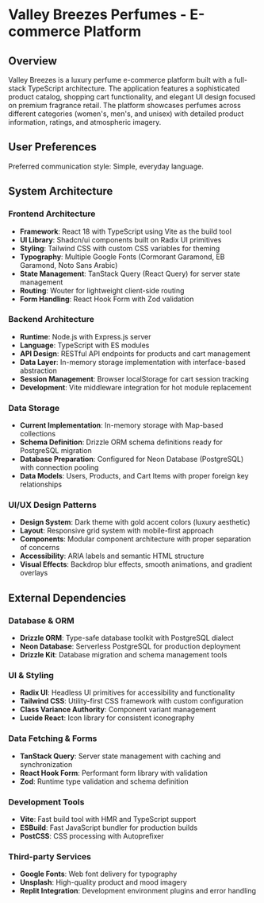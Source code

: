 # Valley Breezes Perfumes - E-commerce Platform

## Overview

Valley Breezes is a luxury perfume e-commerce platform built with a full-stack TypeScript architecture. The application features a sophisticated product catalog, shopping cart functionality, and elegant UI design focused on premium fragrance retail. The platform showcases perfumes across different categories (women's, men's, and unisex) with detailed product information, ratings, and atmospheric imagery.

## User Preferences

Preferred communication style: Simple, everyday language.

## System Architecture

### Frontend Architecture
- **Framework**: React 18 with TypeScript using Vite as the build tool
- **UI Library**: Shadcn/ui components built on Radix UI primitives
- **Styling**: Tailwind CSS with custom CSS variables for theming
- **Typography**: Multiple Google Fonts (Cormorant Garamond, EB Garamond, Noto Sans Arabic)
- **State Management**: TanStack Query (React Query) for server state management
- **Routing**: Wouter for lightweight client-side routing
- **Form Handling**: React Hook Form with Zod validation

### Backend Architecture
- **Runtime**: Node.js with Express.js server
- **Language**: TypeScript with ES modules
- **API Design**: RESTful API endpoints for products and cart management
- **Data Layer**: In-memory storage implementation with interface-based abstraction
- **Session Management**: Browser localStorage for cart session tracking
- **Development**: Vite middleware integration for hot module replacement

### Data Storage
- **Current Implementation**: In-memory storage with Map-based collections
- **Schema Definition**: Drizzle ORM schema definitions ready for PostgreSQL migration
- **Database Preparation**: Configured for Neon Database (PostgreSQL) with connection pooling
- **Data Models**: Users, Products, and Cart Items with proper foreign key relationships

### UI/UX Design Patterns
- **Design System**: Dark theme with gold accent colors (luxury aesthetic)
- **Layout**: Responsive grid system with mobile-first approach
- **Components**: Modular component architecture with proper separation of concerns
- **Accessibility**: ARIA labels and semantic HTML structure
- **Visual Effects**: Backdrop blur effects, smooth animations, and gradient overlays

## External Dependencies

### Database & ORM
- **Drizzle ORM**: Type-safe database toolkit with PostgreSQL dialect
- **Neon Database**: Serverless PostgreSQL for production deployment
- **Drizzle Kit**: Database migration and schema management tools

### UI & Styling
- **Radix UI**: Headless UI primitives for accessibility and functionality
- **Tailwind CSS**: Utility-first CSS framework with custom configuration
- **Class Variance Authority**: Component variant management
- **Lucide React**: Icon library for consistent iconography

### Data Fetching & Forms
- **TanStack Query**: Server state management with caching and synchronization
- **React Hook Form**: Performant form library with validation
- **Zod**: Runtime type validation and schema definition

### Development Tools
- **Vite**: Fast build tool with HMR and TypeScript support
- **ESBuild**: Fast JavaScript bundler for production builds
- **PostCSS**: CSS processing with Autoprefixer

### Third-party Services
- **Google Fonts**: Web font delivery for typography
- **Unsplash**: High-quality product and mood imagery
- **Replit Integration**: Development environment plugins and error handling